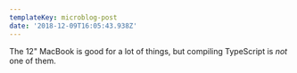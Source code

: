```yaml
---
templateKey: microblog-post
date: '2018-12-09T16:05:43.938Z'
---
```


The 12" MacBook is good for a lot of things, but compiling TypeScript is _not_ one of them.

